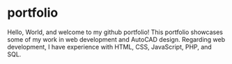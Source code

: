 portfolio
=========
Hello, World, and welcome to my github portfolio! This portfolio showcases some of my work in web development and AutoCAD design. Regarding web development, I have experience with HTML, CSS, JavaScript, PHP, and SQL.
